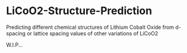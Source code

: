 # LiCoO2-Structure-Prediction
Predicting different chemical structures of Lithium Cobalt Oxide from d-spacing or lattice spacing values of other variations of LiCoO2

W.I.P...
